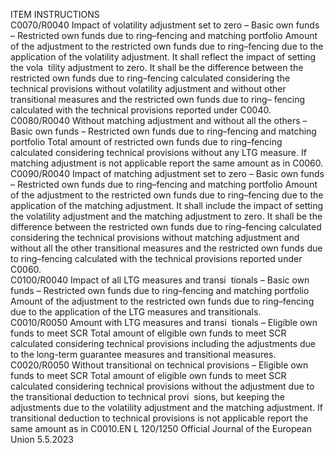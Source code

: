  
ITEM  INSTRUCTIONS  
C0070/R0040  Impact of volatility 
adjustment set to zero – 
Basic own funds – 
Restricted own funds due 
to ring–fencing and 
matching portfolio  Amount of the adjustment to the restricted own funds due to ring–fencing due to the 
application of the volatility adjustment. It shall reflect the impact of setting the vola ­
tility adjustment to zero. 
It shall be the difference between the restricted own funds due to ring–fencing 
calculated considering the technical provisions without volatility adjustment and 
without other transitional measures and the restricted own funds due to ring– 
fencing calculated with the technical provisions reported under C0040.  
C0080/R0040  Without matching 
adjustment and without 
all the others – Basic own 
funds – Restricted own 
funds due to ring–fencing 
and matching portfolio  Total amount of restricted own funds due to ring–fencing calculated considering 
technical provisions without any LTG measure. 
If matching adjustment is not applicable report the same amount as in C0060.  
C0090/R0040  Impact of matching 
adjustment set to zero – 
Basic own funds – 
Restricted own funds due 
to ring–fencing and 
matching portfolio  Amount of the adjustment to the restricted own funds due to ring–fencing due to the 
application of the matching adjustment. It shall include the impact of setting the 
volatility adjustment and the matching adjustment to zero. 
It shall be the difference between the restricted own funds due to ring–fencing 
calculated considering the technical provisions without matching adjustment and 
without all the other transitional measures and the restricted own funds due to 
ring–fencing calculated with the technical provisions reported under C0060.  
C0100/R0040  Impact of all LTG 
measures and transi ­
tionals – Basic own 
funds – Restricted own 
funds due to ring–fencing 
and matching portfolio  Amount of the adjustment to the restricted own funds due to ring–fencing due to the 
application of the LTG measures and transitionals.  
C0010/R0050  Amount with LTG 
measures and transi ­
tionals – Eligible own 
funds to meet SCR  Total amount of eligible own funds to meet SCR calculated considering technical 
provisions including the adjustments due to the long-term guarantee measures and 
transitional measures.  
C0020/R0050  Without transitional on 
technical provisions – 
Eligible own funds to 
meet SCR  Total amount of eligible own funds to meet SCR calculated considering technical 
provisions without the adjustment due to the transitional deduction to technical provi ­
sions, but keeping the adjustments due to the volatility adjustment and the matching 
adjustment. 
If transitional deduction to technical provisions is not applicable report the same 
amount as in C0010.EN  L 120/1250 Official Journal of the European Union 5.5.2023